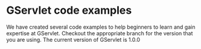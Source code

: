 # GServlet code examples

We have created several code examples to help beginners to learn and gain expertise at GServlet. Checkout the appropriate branch for the version that
you are using. The current version of GServlet is 1.0.0
